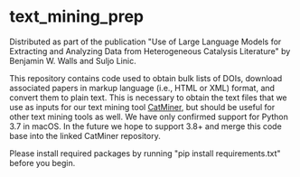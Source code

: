 # text_mining_prep
Distributed as part of the publication "Use of Large Language Models for Extracting and Analyzing Data from Heterogeneous Catalysis Literature" by Benjamin W. Walls and Suljo Linic.

This repository contains code used to obtain bulk lists of DOIs, download associated papers in markup language (i.e., HTML or XML) format, and convert them to plain text. This is necessary to obtain the text files that we use as inputs for our text mining tool [CatMiner](https://github.com/benjww/CatMiner/), but should be useful for other text mining tools as well. We have only confirmed support for Python 3.7 in macOS. In the future we hope to support 3.8+ and merge this code base into the linked CatMiner repository. 

Please install required packages by running "pip install requirements.txt" before you begin. 
